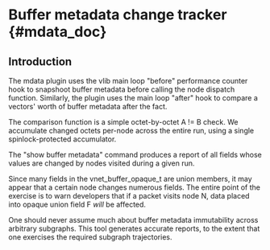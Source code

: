 # Buffer metadata change tracker {#mdata_doc}

## Introduction

The mdata plugin uses the vlib main loop "before" performance counter
hook to snapshoot buffer metadata before calling the node dispatch
function. Similarly, the plugin uses the main loop "after" hook to
compare a vectors' worth of buffer metadata after the fact.

The comparison function is a simple octet-by-octet A != B check. We
accumulate changed octets per-node across the entire run, using a
single spinlock-protected accumulator.

The "show buffer metadata" command produces a report of all fields
whose values are changed by nodes visited during a given run.

Since many fields in the vnet_buffer_opaque_t are union members,
it may appear that a certain node changes numerous fields. The entire
point of the exercise is to warn developers that if a packet visits
node N, data placed into opaque union field F *will* be affected.

One should never assume much about buffer metadata immutability across
arbitrary subgraphs. This tool generates accurate reports, to the
extent that one exercises the required subgraph trajectories.
